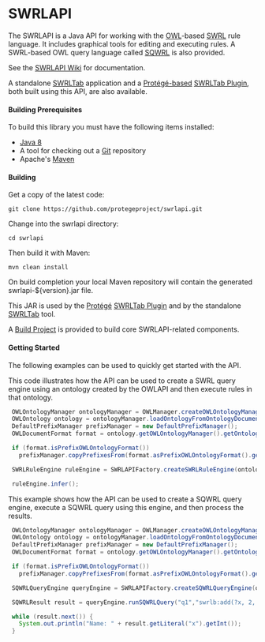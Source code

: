 SWRLAPI
=======

The SWRLAPI is a Java API for working with the [OWL](http://en.wikipedia.org/wiki/Web_Ontology_Language)-based [SWRL](http://www.w3.org/Submission/SWRL/) rule language. 
It includes graphical tools for editing and executing rules. 
A SWRL-based OWL query language called [SQWRL](https://github.com/protegeproject/swrlapi/wiki/SQWRL) is also provided.

See the [SWRLAPI Wiki](https://github.com/protegeproject/swrlapi/wiki) for documentation.

A standalone [SWRLTab](https://github.com/protegeproject/swrltab) application and a [Protégé-based](http://protege.stanford.edu/) 
[SWRLTab Plugin](https://github.com/protegeproject/swrltab-plugin), both built using this API, are also available. 

#### Building Prerequisites

To build this library you must have the following items installed:

+ [Java 8](http://www.oracle.com/technetwork/java/javase/downloads/index.html)
+ A tool for checking out a [Git](http://git-scm.com/) repository
+ Apache's [Maven](http://maven.apache.org/index.html)

#### Building

Get a copy of the latest code:

    git clone https://github.com/protegeproject/swrlapi.git 

Change into the swrlapi directory:

    cd swrlapi

Then build it with Maven:

    mvn clean install

On build completion your local Maven repository will contain the generated swrlapi-${version}.jar file.

This JAR is used by the [Protégé](http://protege.stanford.edu/) [SWRLTab Plugin](https://github.com/protegeproject/swrltab-plugin)
and by the standalone [SWRLTab](https://github.com/protegeproject/swrltab) tool.

A [Build Project](https://github.com/protegeproject/swrltab-project) is provided to build core SWRLAPI-related components.

#### Getting Started

The following examples can be used to quickly get started with the API.

This code illustrates how the API can be used to create a SWRL query engine using an ontology 
created by the OWLAPI and then execute rules in that ontology.

```java
 OWLOntologyManager ontologyManager = OWLManager.createOWLOntologyManager();
 OWLOntology ontology = ontologyManager.loadOntologyFromOntologyDocument(new File("/ont/Ont1.owl"));
 DefaultPrefixManager prefixManager = new DefaultPrefixManager();
 OWLDocumentFormat format = ontology.getOWLOntologyManager().getOntologyFormat(ontology);

 if (format.isPrefixOWLOntologyFormat())
   prefixManager.copyPrefixesFrom(format.asPrefixOWLOntologyFormat().getPrefixName2PrefixMap());

 SWRLRuleEngine ruleEngine = SWRLAPIFactory.createSWRLRuleEngine(ontology, prefixManager);

 ruleEngine.infer();
```

This example shows how the API can be used to create a SQWRL query engine, execute a SQWRL query using
this engine, and then process the results.

```java
 OWLOntologyManager ontologyManager = OWLManager.createOWLOntologyManager();
 OWLOntology ontology = ontologyManager.loadOntologyFromOntologyDocument(new File("/ont/Ont1.owl"));
 DefaultPrefixManager prefixManager = new DefaultPrefixManager();
 OWLDocumentFormat format = ontology.getOWLOntologyManager().getOntologyFormat(ontology);

 if (format.isPrefixOWLOntologyFormat())
   prefixManager.copyPrefixesFrom(format.asPrefixOWLOntologyFormat().getPrefixName2PrefixMap());

 SQWRLQueryEngine queryEngine = SWRLAPIFactory.createSQWRLQueryEngine(ontology, prefixManager);

 SQWRLResult result = queryEngine.runSQWRLQuery("q1","swrlb:add(?x, 2, 2) -> sqwrl:select(?x)");

 while (result.next()) {
   System.out.println("Name: " + result.getLiteral("x").getInt());
 }
```
